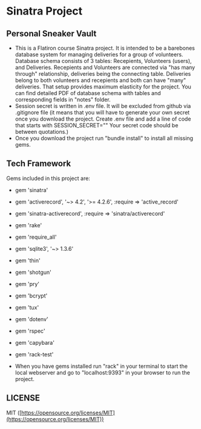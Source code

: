 # Sinatra Project  

## Personal Sneaker Vault

- This is a Flatiron course Sinatra project.
It is intended to be a barebones database system for managing deliveries for a group of volunteers.
Database schema consists of 3 tables: Recepients, Volunteers (users), and Deliveries. Recepients and Volunteers are connected via "has many through" relationship, deliveries being the connecting table. Deliveries belong to both volunteers and recepients and both can have "many" deliveries. That setup provides maximum elasticity for the project. You can find detailed PDF of database schema with tables and corresponding fields in "notes" folder.
- Session secret is written in .env file. It will be excluded from github via .gitignore file (it means that you will have to generate your own secret once you download the project. Create .env file and add a line of code that starts with SESSION_SECRET="" Your secret code should be between quotations.)
- Once you download the project run "bundle install" to install all missing gems. 

## Tech Framework
Gems included in this project are:
- gem 'sinatra'
- gem 'activerecord', '~> 4.2', '>= 4.2.6', :require => 'active_record'
- gem 'sinatra-activerecord', :require => 'sinatra/activerecord'
- gem 'rake'
- gem 'require_all'
- gem 'sqlite3', '~> 1.3.6'
- gem 'thin'
- gem 'shotgun'
- gem 'pry'
- gem 'bcrypt'
- gem 'tux'
- gem 'dotenv'
- gem 'rspec'
- gem 'capybara'
- gem 'rack-test'

- When you have gems installed run "rack" in your terminal to start the local webserver and go to "localhost:9393" in your browser to run the project. 

## LICENSE 

MIT ([https://opensource.org/licenses/MIT](https://opensource.org/licenses/MIT))
